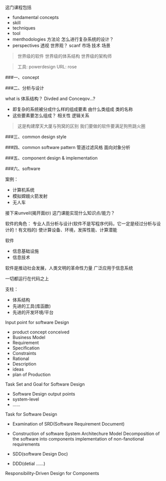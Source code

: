 这门课程包括
- fundamental concepts
- skill
- techniques
- tool
- menthodologies 方法论
怎么进行复杂系统的设计？
- perspectives 透视
世界观？
scanf
市场
技术
场景

>世界级的软件
>世界级的体系结构
>世界级的架构师


>工具: powerdesign
> URL: rose

###一、concept

###二、分析与设计

what is 体系结构？
Divded and Conceqov...?

- 即复杂的系统被分成什么样的组成要素
由什么类组成
类的名称
- 这些要素要怎么组成？
相关性
逻辑关系

>这是构建摩天大厦与狗窝的区别
>我们要做的软件要满足狗熊跳火圈


###三、common design style


###四、common software pattern
管道过滤风格
面向对象分析

###五、component design & implementation

###六、software

案例：
- 计算机系统
- 模拟嫦娥火箭发射
- 无人车

接下来unveil(揭开面纱)
这门课能实现什么知识点/能力？

软件的角色：
专业人员分析与设计(软件不是写程序代码，它一定是经过分析与设计的！有文档的)
使计算设备、环境，发挥性能、计算潜能


软件
- 信息基础设施
- 信息技术

软件是推动社会发展，人类文明的革命性力量
广泛应用于信息系统


一切都运行在代码之上



支柱：
- 体系结构
- 先进的工具(库函数)
- 先进的开发环境/平台



Input point for software Design
- product concept conceived
- Business Model
- Requirement
- Specification
- Constraints
- Rational
- Description
- ideas
- plan of Production

Task Set and Goal for Software Design
- Software Design output points
- system-level
- ......

Task for Software Design
- Examination of SRD(Software Requirement Document)
- Construction of software System Architechure Model
Decomposition of the software into components
implementation of non-fanotional requirements



- SDD(software Design Doc)
- DDD(detial ......)


Responsibility-Driven Design for Components

